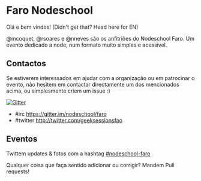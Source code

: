 # Faro Nodeschool

Olá e bem vindos! (Didn't get that? Head here for EN)

@mcoquet, @rsoares e @nneves são os anfitriões do Nodeschool Faro. Um evento dedicado a node, num formato muito simples e acessivel.

## Contactos

Se estiverem interessados em ajudar com a organização ou em patrocinar o evento, não hesitem em contactar directamente um dos mencionados acima, ou simplesmente criem um issue :)

[![Gitter](https://badges.gitter.im/JoinChat.svg)](https://gitter.im/nodeschool/faro?utm_source=badge&utm_medium=badge&utm_campaign=pr-badge)

- #irc https://gitter.im/nodeschool/faro
- #twitter http://twitter.com/geeksessionsfao

## Eventos

Twittem updates & fotos com a hashtag [#nodeschool-faro](https://twitter.com/search?q=nodeschool-faro)

Qualquer coisa que faça sentido adicionar ou corrigir? Mandem Pull requests!


 

